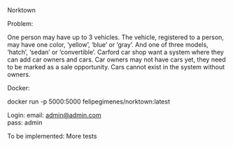 Norktown

Problem:

One person may have up to 3 vehicles. The vehicle, registered to a person, may have one color,
‘yellow’, ‘blue’ or ‘gray’. And one of three models, ‘hatch’, ‘sedan’ or ‘convertible’.
Carford car shop want a system where they can add car owners and cars. Car owners may
not have cars yet, they need to be marked as a sale opportunity. Cars cannot exist in the
system without owners.

Docker:

docker run -p 5000:5000 felipegimenes/norktown:latest

Login:
email: admin@admin.com <br>
pass: admin

To be implemented:
More tests
